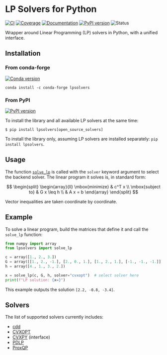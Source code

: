 # LP Solvers for Python

[![CI](https://img.shields.io/github/actions/workflow/status/stephane-caron/lpsolvers/test.yml?branch=main)](https://github.com/stephane-caron/lpsolvers/actions)
[![Coverage](https://coveralls.io/repos/github/stephane-caron/lpsolvers/badge.svg?branch=main)](https://coveralls.io/github/stephane-caron/lpsolvers?branch=main)
[![Documentation](https://img.shields.io/github/actions/workflow/status/lpsolvers/lpsolvers/docs.yml?branch=main&label=docs)](https://stephane-caron.github.io/lpsolvers/)
[![PyPI version](https://img.shields.io/pypi/v/lpsolvers)](https://pypi.org/project/lpsolvers/)
![Status](https://img.shields.io/pypi/status/lpsolvers)

Wrapper around Linear Programming (LP) solvers in Python, with a unified interface.

## Installation

### From conda-forge

[![Conda version](https://anaconda.org/conda-forge/lpsolvers/badges/version.svg)](https://anaconda.org/conda-forge/lpsolvers)

```console
conda install -c conda-forge lpsolvers
```

### From PyPI

[![PyPI version](https://img.shields.io/pypi/v/lpsolvers)](https://pypi.org/project/lpsolvers/)

To install the library and all available LP solvers at the same time:

```console
$ pip install lpsolvers[open_source_solvers]
```

To install the library only, assuming LP solvers are installed separately: ``pip install lpsolvers``.

## Usage

The function [`solve_lp`](https://stephane-caron.github.io/lpsolvers//linear-programming.html#lpsolvers.solve_lp) is called with the ``solver`` keyword argument to select the backend solver. The linear program it solves is, in standard form:

$$
\begin{split}
\begin{array}{ll}
    \mbox{minimize} &
        c^T x \\
    \mbox{subject to}
        & G x \leq h \\
        & A x = b
\end{array}
\end{split}
$$

Vector inequalities are taken coordinate by coordinate.

## Example

To solve a linear program, build the matrices that define it and call the ``solve_lp`` function:

```python
from numpy import array
from lpsolvers import solve_lp

c = array([1., 2., 3.])
G = array([[1., 2., -1.], [2., 0., 1.], [1., 2., 1.], [-1., -1., -1.]])
h = array([4., 1., 3., 2.])

x = solve_lp(c, G, h, solver="cvxopt")  # select solver here
print(f"LP solution: {x=}")
```

This example outputs the solution ``[2.2, -0.8, -3.4]``.

## Solvers

The list of supported solvers currently includes:

- [cdd](https://github.com/mcmtroffaes/pycddlib)
- [CVXOPT](http://cvxopt.org/)
- [CVXPY](https://www.cvxpy.org/) (interface)
- [PDLP](https://developers.google.com/optimization/lp/pdlp_math)
- [ProxQP](https://github.com/Simple-Robotics/proxsuite#proxqp)
